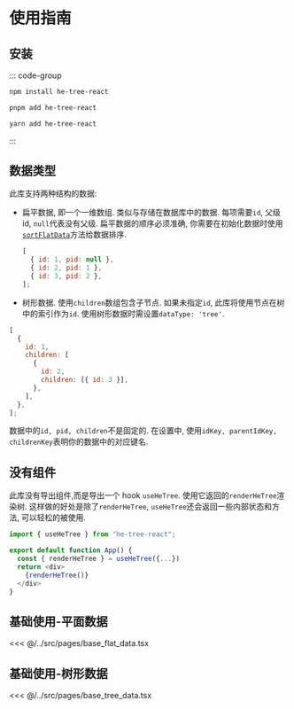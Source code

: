 # 使用指南

## 安装

::: code-group

```sh [npm]
npm install he-tree-react
```

```sh [pnpm]
pnpm add he-tree-react
```

```sh [yarn]
yarn add he-tree-react
```

:::

## 数据类型

此库支持两种结构的数据:

- 扁平数据, 即一个一维数组. 类似与存储在数据库中的数据. 每项需要`id`, 父级 id, `null`代表没有父级. 扁平数据的顺序必须准确, 你需要在初始化数据时使用[`sortFlatData`](./api#sortflatdata)方法给数据排序.
  ```js
  [
    { id: 1, pid: null },
    { id: 2, pid: 1 },
    { id: 3, pid: 2 },
  ];
  ```
- 树形数据. 使用`children`数组包含子节点. 如果未指定`id`, 此库将使用节点在树中的索引作为`id`. 使用树形数据时需设置`dataType: 'tree'`.

```js
[
  {
    id: 1,
    children: [
      {
        id: 2,
        children: [{ id: 3 }],
      },
    ],
  },
];
```

数据中的`id, pid, children`不是固定的. 在设置中, 使用`idKey, parentIdKey, childrenKey`表明你的数据中的对应键名.

## 没有组件

此库没有导出组件,而是导出一个 hook `useHeTree`. 使用它返回的`renderHeTree`渲染树. 这样做的好处是除了`renderHeTree`,
`useHeTree`还会返回一些内部状态和方法, 可以轻松的被使用.

```js
import { useHeTree } from "he-tree-react";

export default function App() {
  const { renderHeTree } = useHeTree({...})
  return <div>
    {renderHeTree()}
  </div>
}
```

## 基础使用-平面数据

<<< @/../src/pages/base_flat_data.tsx
<DemoIframe url="/base_flat_data" />

## 基础使用-树形数据

<<< @/../src/pages/base_tree_data.tsx
<DemoIframe url="/base_tree_data" />
